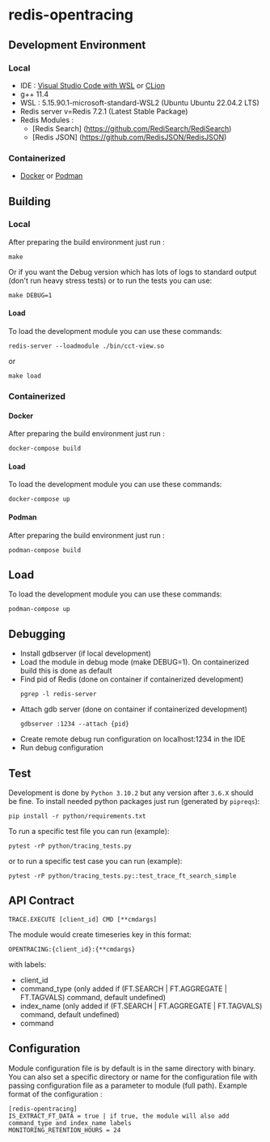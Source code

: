 # redis-opentracing

## Development Environment

### Local

* IDE : [Visual Studio Code with WSL](https://code.visualstudio.com/docs/cpp/config-wsl) or [CLion](https://www.jetbrains.com/clion/)
* g++ 11.4
* WSL : 5.15.90.1-microsoft-standard-WSL2 (Ubuntu Ubuntu 22.04.2 LTS)
* Redis server v=Redis 7.2.1 (Latest Stable Package)
* Redis Modules :
    * [Redis Search] (https://github.com/RediSearch/RediSearch)
    * [Redis JSON] (https://github.com/RedisJSON/RedisJSON)

### Containerized
* [Docker](https://www.docker.com/products/docker-desktop/) or [Podman](https://podman.io/docs/installation)

## Building

### Local

After preparing the build environment just run :

```
make
```

Or if you want the Debug version which has lots of logs to standard output (don't run heavy stress tests) or to run the tests you can use:

```
make DEBUG=1
```

#### Load

To load the development module you can use these commands:

```
redis-server --loadmodule ./bin/cct-view.so
```

or

```
make load
```

### Containerized

#### Docker
After preparing the build environment just run :

```
docker-compose build
```

#### Load

To load the development module you can use these commands:

```
docker-compose up
```

#### Podman
After preparing the build environment just run :

```
podman-compose build
```

## Load

To load the development module you can use these commands:

```
podman-compose up
```

## Debugging
* Install gdbserver (if local development)
* Load the module in debug mode (make DEBUG=1). On containerized build this is done as default
* Find pid of Redis (done on container if containerized development)
  ```
  pgrep -l redis-server
  ```
* Attach gdb server (done on container if containerized development)
  ```
  gdbserver :1234 --attach {pid}
  ```
* Create remote debug run configuration on localhost:1234 in the IDE
* Run debug configuration

## Test
Development is done by `Python 3.10.2` but any version after `3.6.X` should be fine. To install needed python packages just run (generated by `pipreqs`):

```
pip install -r python/requirements.txt
```

To run a specific test file you can run (example):

```
pytest -rP python/tracing_tests.py
```

or to run a specific test case you can run (example):

```
pytest -rP python/tracing_tests.py::test_trace_ft_search_simple
```

## API Contract

```
TRACE.EXECUTE [client_id] CMD [**cmdargs]
```

The module would create timeseries key in this format:
```
OPENTRACING:{client_id}:{**cmdargs}
```
with labels:
* client_id
* command_type (only added if (FT.SEARCH | FT.AGGREGATE | FT.TAGVALS) command, default undefined)
* index_name (only added if (FT.SEARCH | FT.AGGREGATE | FT.TAGVALS) command, default undefined)
* command

## Configuration
Module configuration file is by default is in the same directory with binary. You can also set a specific directory or name for the configuration file with passing configuration file as a parameter to module (full path).
Example format of the configuration :
```
[redis-opentracing]
IS_EXTRACT_FT_DATA = true | if true, the module will also add command_type and index_name labels
MONITORING_RETENTION_HOURS = 24
```